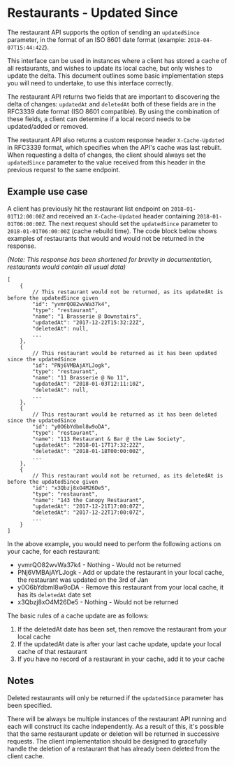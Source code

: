 # Restaurants - Updated Since

The restaurant API supports the option of sending an `updatedSince` parameter, in the format of an ISO 8601 date format
(example: `2018-04-07T15:44:42Z`).

This interface can be used in instances where a client has stored a cache of all restaurants, and wishes to update its
local cache, but only wishes to update the delta. This document outlines some basic implementation steps you will need
to undertake, to use this interface correctly.

The restaurant API returns two fields that are important to discovering the delta of changes: `updatedAt` and
`deletedAt` both of these fields are in the RFC3339 date format (ISO 8601 compatible). By using the combination of these
fields, a client can determine if a local record needs to be updated/added or removed.

The restaurant API also returns a custom response header `X-Cache-Updated` in RFC3339 format, which specifies when the
API's cache was last rebuilt. When requesting a delta of changes, the client should always set the `updatedSince`
parameter to the value received from this header in the previous request to the same endpoint.

## Example use case

A client has previously hit the restaurant list endpoint on `2018-01-01T12:00:00Z` and received an `X-Cache-Updated`
header containing `2018-01-01T06:00:00Z`.
The next request should set the `updatedSince` parameter to `2018-01-01T06:00:00Z` (cache rebuild time).
The code block below shows examples of restaurants that would and would not be returned in the response.

*(Note: This response has been shortened for brevity in documentation, restaurants would contain all usual data)*

```
[
    {
        // This restaurant would not be returned, as its updatedAt is before the updatedSince given
        "id": "yvmrQO82wvWa37k4",
        "type": "restaurant",
        "name": "1 Brasserie @ Downstairs",
        "updatedAt": "2017-12-22T15:32:22Z",
        "deletedAt": null,
        ...
    },
    {
        // This restaurant would be returned as it has been updated since the updatedSince
        "id": "PNj6VMBAjAYLJogk",
        "type": "restaurant",
        "name": "11 Brasserie @ No 11",
        "updatedAt": "2018-01-03T12:11:10Z",
        "deletedAt": null,
        ...
    },
    {
        // This restaurant would be returned as it has been deleted since the updatedSince
        "id": "y0O6bYdbml8w9oDA",
        "type": "restaurant",
        "name": "113 Restaurant & Bar @ the Law Society",
        "updatedAt": "2018-01-17T17:32:22Z",
        "deletedAt": "2018-01-18T00:00:00Z",
        ...
    },
    {
        // This restaurant would not be returned, as its deletedAt is before the updatedSince given
        "id": "x3Qbzj8xO4M26De5",
        "type": "restaurant",
        "name": "143 the Canopy Restaurant",
        "updatedAt": "2017-12-21T17:00:07Z",
        "deletedAt": "2017-12-22T17:00:07Z",
        ...
    }
]
```

In the above example, you would need to perform the following actions on your cache, for each restaurant:

- yvmrQO82wvWa37k4 - Nothing - Would not be returned
- PNj6VMBAjAYLJogk - Add or update the restaurant in your local cache, the restaurant was updated on the 3rd of Jan
- y0O6bYdbml8w9oDA - Remove this restaurant from your local cache, it has its `deletedAt` date set
- x3Qbzj8xO4M26De5 - Nothing - Would not be returned

The basic rules of a cache update are as follows:

1. If the deletedAt date has been set, then remove the restaurant from your local cache
2. If the updatedAt date is after your last cache update, update your local cache of that restaurant
3. If you have no record of a restaurant in your cache, add it to your cache

## Notes

Deleted restaurants will only be returned if the `updatedSince` parameter has been specified.

There will be always be multiple instances of the restaurant API running and each will construct its cache
independently. As a result of this, it's possible that the same restaurant update or deletion will be returned in
successive requests. The client implementation should be designed to gracefully handle the deletion of a restaurant that
has already been deleted from the client cache.
